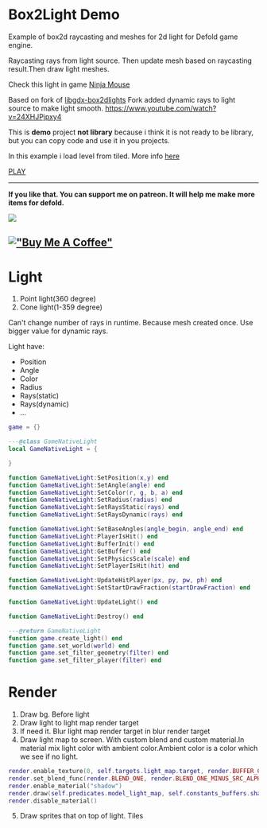 # Box2Light Demo
Example of box2d raycasting and meshes for 2d light for Defold game engine.

Raycasting rays from light source. Then update mesh based on raycasting
result.Then draw light meshes.

Check this light in game [Ninja Mouse](https://poki.com/en/g/ninja-mouse)


Based on fork of [libgdx-box2dlights](https://github.com/piotr-j/box2dlights)
Fork added dynamic rays to light source to make light smooth.
https://www.youtube.com/watch?v=24XHJPjpxy4



This is **demo** project **not library** because i think it is not ready
to be library, but you can copy code and use it in you projects.

In this example i load level from tiled. More info [here](https://github.com/d954mas/defold-tiled-example)


[PLAY](https://d954mas.github.io/defold-box2d-light-demo/)

---
**If you like that. You can support me on patreon.
It will help me make more items for defold.**

[![](https://c5.patreon.com/external/logo/become_a_patron_button.png)](https://www.patreon.com/d954mas)

[!["Buy Me A Coffee"](https://www.buymeacoffee.com/assets/img/custom_images/orange_img.png)](https://www.buymeacoffee.com/d954mas)
---

# Light

1. Point light(360 degree)
2. Cone light(1-359 degree)

Can't change number of rays in runtime. Because mesh created once.
Use bigger value for dynamic rays.


Light have:
- Position
- Angle
- Color
- Radius
- Rays(static) 
- Rays(dynamic) 
- ...
```lua
game = {}

---@class GameNativeLight
local GameNativeLight = {

}

function GameNativeLight:SetPosition(x,y) end
function GameNativeLight:SetAngle(angle) end
function GameNativeLight:SetColor(r, g, b, a) end
function GameNativeLight:SetRadius(radius) end
function GameNativeLight:SetRaysStatic(rays) end
function GameNativeLight:SetRaysDynamic(rays) end

function GameNativeLight:SetBaseAngles(angle_begin, angle_end) end
function GameNativeLight:PlayerIsHit() end
function GameNativeLight:BufferInit() end
function GameNativeLight:GetBuffer() end
function GameNativeLight:SetPhysicsScale(scale) end
function GameNativeLight:SetPlayerIsHit(hit) end

function GameNativeLight:UpdateHitPlayer(px, py, pw, ph) end
function GameNativeLight:SetStartDrawFraction(startDrawFraction) end

function GameNativeLight:UpdateLight() end

function GameNativeLight:Destroy() end

---@return GameNativeLight
function game.create_light() end
function game.set_world(world) end
function game.set_filter_geometry(filter) end
function game.set_filter_player(filter) end

```

# Render
1. Draw bg. Before light
2. Draw light to light map render target
3. If need it. Blur light map  render target in blur  render target
4. Draw light map to screen. With custom blend and custom material.In material mix light color with ambient color.Ambient color is a color which we see if no light.
```lua
render.enable_texture(0, self.targets.light_map.target, render.BUFFER_COLOR_BIT)
render.set_blend_func(render.BLEND_ONE, render.BLEND_ONE_MINUS_SRC_ALPHA)
render.enable_material("shadow")
render.draw(self.predicates.model_light_map, self.constants_buffers.shadows)
render.disable_material()
```
5. Draw sprites that on top of light. Tiles
